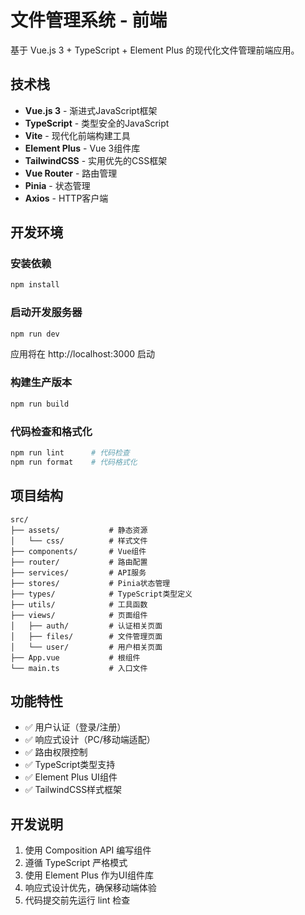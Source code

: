 # 文件管理系统 - 前端

基于 Vue.js 3 + TypeScript + Element Plus 的现代化文件管理前端应用。

## 技术栈

- **Vue.js 3** - 渐进式JavaScript框架
- **TypeScript** - 类型安全的JavaScript
- **Vite** - 现代化前端构建工具
- **Element Plus** - Vue 3组件库
- **TailwindCSS** - 实用优先的CSS框架
- **Vue Router** - 路由管理
- **Pinia** - 状态管理
- **Axios** - HTTP客户端

## 开发环境

### 安装依赖

```bash
npm install
```

### 启动开发服务器

```bash
npm run dev
```

应用将在 http://localhost:3000 启动

### 构建生产版本

```bash
npm run build
```

### 代码检查和格式化

```bash
npm run lint      # 代码检查
npm run format    # 代码格式化
```

## 项目结构

```
src/
├── assets/           # 静态资源
│   └── css/          # 样式文件
├── components/       # Vue组件
├── router/           # 路由配置
├── services/         # API服务
├── stores/           # Pinia状态管理
├── types/            # TypeScript类型定义
├── utils/            # 工具函数
├── views/            # 页面组件
│   ├── auth/         # 认证相关页面
│   ├── files/        # 文件管理页面
│   └── user/         # 用户相关页面
├── App.vue           # 根组件
└── main.ts           # 入口文件
```

## 功能特性

- ✅ 用户认证（登录/注册）
- ✅ 响应式设计（PC/移动端适配）
- ✅ 路由权限控制
- ✅ TypeScript类型支持
- ✅ Element Plus UI组件
- ✅ TailwindCSS样式框架

## 开发说明

1. 使用 Composition API 编写组件
2. 遵循 TypeScript 严格模式
3. 使用 Element Plus 作为UI组件库
4. 响应式设计优先，确保移动端体验
5. 代码提交前先运行 lint 检查